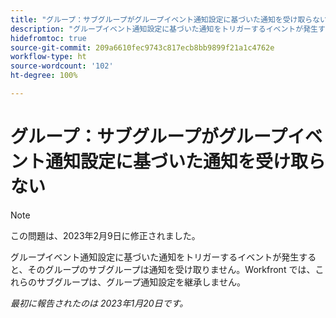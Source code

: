 ```yaml
---
title: "グループ：サブグループがグループイベント通知設定に基づいた通知を受け取らない"
description: "グループイベント通知設定に基づいた通知をトリガーするイベントが発生すると、そのグループのサブグループは通知を受け取りません。Workfront では、これらのサブグループは、グループ通知設定を継承しません。"
hidefromtoc: true
source-git-commit: 209a6610fec9743c817ecb8bb9899f21a1c4762e
workflow-type: ht
source-wordcount: '102'
ht-degree: 100%

---
```



# グループ：サブグループがグループイベント通知設定に基づいた通知を受け取らない

>[!NOTE]
>
>この問題は、2023年2月9日に修正されました。

グループイベント通知設定に基づいた通知をトリガーするイベントが発生すると、そのグループのサブグループは通知を受け取りません。Workfront では、これらのサブグループは、グループ通知設定を継承しません。

_最初に報告されたのは 2023年1月20日です。_

